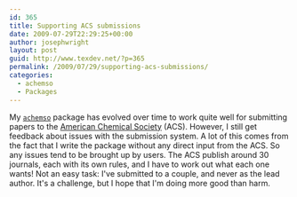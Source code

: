 ```yaml
---
id: 365
title: Supporting ACS submissions
date: 2009-07-29T22:29:25+00:00
author: josephwright
layout: post
guid: http://www.texdev.net/?p=365
permalink: /2009/07/29/supporting-acs-submissions/
categories:
  - achemso
  - Packages
---
```

My [`achemso`](https://ctan.org/pkg/achemso) package has evolved over time to work quite well for submitting papers to the [American Chemical Society](http://www.acs.org) (ACS). However, I still get feedback about issues with the submission system. A lot of this comes from the fact that I write the package without any direct input from the ACS. So any issues tend to be brought up by users. The ACS publish around 30 journals, each with its own rules, and I have to work out what each one wants! Not an easy task: I've submitted to a couple, and never as the lead author. It's a challenge, but I hope that I'm doing more good than harm.
